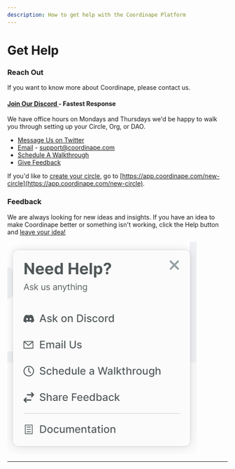 ```yaml
---
description: How to get help with the Coordinape Platform
---
```


# Get Help

### Reach Out

If you want to know more about Coordinape, please contact us.

#### [Join Our Discord ](https://discord.coordinape.com/)- Fastest Response&#x20;

We have office hours on Mondays and Thursdays we'd be happy to walk you through setting up your Circle, Org, or DAO.

* [Message Us on Twitter ](https://twitter.com/coordinape)
* [Email](mailto:support@coordinape.com) - support@coordinape.com
* [Schedule A Walkthrough](https://coordinape.com/schedule-a-walkthrough)
* [Give Feedback](https://fe7gssn4rhy.typeform.com/to/lsHVdgVs)

If you'd like to [create your circle](../get-started/circles/creating-a-circle.md), go to [https://app.coordinape.com/new-circle](https://app.coordinape.com/new-circle).

### Feedback

We are always looking for new ideas and insights. If you have an idea to make Coordinape better or something isn't working, click the Help button and [leave your idea!](https://fe7gssn4rhy.typeform.com/to/lsHVdgVs)

![](<../.gitbook/assets/image (9).png>)







****
